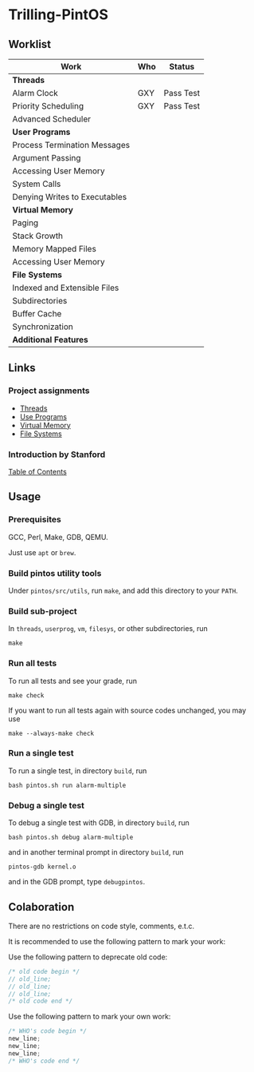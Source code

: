 # Trilling-PintOS

## Worklist

Work|Who|Status
---|---|---
__Threads__||
Alarm Clock|GXY|Pass Test
Priority Scheduling|GXY|Pass Test
Advanced Scheduler||
__User Programs__||
Process Termination Messages||
Argument Passing||
Accessing User Memory||
System Calls||
Denying Writes to Executables||
__Virtual Memory__||
Paging||
Stack Growth||
Memory Mapped Files||
Accessing User Memory||
__File Systems__||
Indexed and Extensible Files||
Subdirectories||
Buffer Cache||
Synchronization||
__Additional Features__||

## Links

### Project assignments

+ [Threads](https://www.cs.jhu.edu/~huang/cs318/fall17/project/project1.html)
+ [Use Programs](https://www.cs.jhu.edu/~huang/cs318/fall17/project/project2.html)
+ [Virtual Memory](https://www.cs.jhu.edu/~huang/cs318/fall17/project/project3.html)
+ [File Systems](https://www.cs.jhu.edu/~huang/cs318/fall17/project/project4.html)

### Introduction by Stanford

[Table of Contents](http://web.stanford.edu/class/cs140/projects/pintos/pintos.html)

## Usage

### Prerequisites

GCC, Perl, Make, GDB, QEMU.

Just use `apt` or `brew`.

### Build pintos utility tools

Under `pintos/src/utils`, run `make`, and add this directory to your `PATH`.

### Build sub-project

In `threads`, `userprog`, `vm`, `filesys`, or other subdirectories, run

```shell
make
```

### Run all tests

To run all tests and see your grade, run

```shell
make check
```

If you want to run all tests again with source codes unchanged, you may use

```shell
make --always-make check
```

### Run a single test

To run a single test, in directory `build`, run

```shell
bash pintos.sh run alarm-multiple
```

### Debug a single test

To debug a single test with GDB, in directory `build`, run

```shell
bash pintos.sh debug alarm-multiple
```

and in another terminal prompt in directory `build`, run

```shell
pintos-gdb kernel.o
```

and in the GDB prompt, type `debugpintos`.

## Colaboration

There are no restrictions on code style, comments, e.t.c.

It is recommended to use the following pattern to mark your work:

Use the following pattern to deprecate old code:

```c
/* old code begin */
// old_line;
// old_line;
// old_line;
/* old code end */
```

Use the following pattern to mark your own work:

```c
/* WHO's code begin */
new_line;
new_line;
new_line;
/* WHO's code end */ 
```